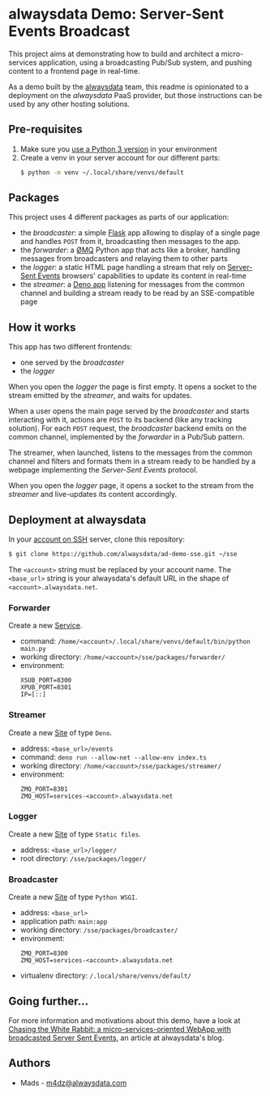 # alwaysdata Demo: Server-Sent Events Broadcast

This project aims at demonstrating how to build and architect a micro-services application, using a broadcasting Pub/Sub system, and pushing content to a frontend page in real-time.

As a demo built by the [alwaysdata](https://www.alwaysdata.com) team, this readme is opinionated to a deployment on the _alwaysdata_ PaaS provider, but those instructions can be used by any other hosting solutions.

## Pre-requisites

1. Make sure you [use a Python 3 version](https://help.alwaysdata.com/en/languages/python/configuration/#environment) in your environment
2. Create a venv in your server account for our different parts:
   ```sh
   $ python -m venv ~/.local/share/venvs/default
   ```

## Packages

This project uses 4 different packages as parts of our application:

- the _broadcaster_: a simple [Flask](https://flask.palletsprojects.com/en/2.3.x/) app allowing to display of a single page and handles `POST` from it, broadcasting then messages to the app.
- the _forwarder_: a [ØMQ](https://zeromq.org/) Python app that acts like a broker, handling messages from broadcasters and relaying them to other parts
- the _logger_: a static HTML page handling a stream that rely on [Server-Sent Events](https://developer.mozilla.org/en-US/docs/Web/API/Server-sent_events) browsers' capabilities to update its content in real-time
- the _streamer_: a [Deno app](https://examples.deno.land/http-server-streaming) listening for messages from the common channel and building a stream ready to be read by an SSE-compatible page

## How it works

This app has two different frontends:

- one served by the _broadcaster_
- the _logger_

When you open the _logger_ the page is first empty. It opens a socket to the stream emitted by the _streamer_, and waits for updates.

When a user opens the main page served by the _broadcaster_ and starts interacting with it, actions are `POST` to its backend (like any tracking solution). For each `POST` request, the _broadcaster_ backend emits on the common channel, implemented by the _forwarder_ in a Pub/Sub pattern.

The streamer, when launched, listens to the messages from the common channel and filters and formats them in a stream ready to be handled by a webpage implementing the _Server-Sent Events_ protocol.

When you open the _logger_ page, it opens a socket to the stream from the _streamer_ and live-updates its content accordingly.

## Deployment at alwaysdata

In your [account on SSH](https://help.alwaysdata.com/en/remote-access/ssh/) server, clone this repository:

```sh
$ git clone https://github.com/alwaysdata/ad-demo-sse.git ~/sse
```

The `<account>` string must be replaced by your account name.
The `<base_url>` string is your alwaysdata's default URL in the shape of `<account>.alwaysdata.net`.


### Forwarder

Create a new [Service](https://help.alwaysdata.com/en/services/).

- command: `/home/<account>/.local/share/venvs/default/bin/python main.py`
- working directory: `/home/<account>/sse/packages/forwarder/`
- environment:
  ```
  XSUB_PORT=8300
  XPUB_PORT=8301
  IP=[::]
  ````

### Streamer

Create a new [Site](https://help.alwaysdata.com/en/sites/) of type `Deno`.

- address: `<base_url>/events`
- command: `deno run --allow-net --allow-env index.ts`
- working directory: `/home/<account>/sse/packages/streamer/`
- environment:
  ```
  ZMQ_PORT=8301
  ZMQ_HOST=services-<account>.alwaysdata.net
  ```

### Logger

Create a new [Site](https://help.alwaysdata.com/en/sites/) of type `Static files`.

- address: `<base_url>/logger/`
- root directory: `/sse/packages/logger/`

### Broadcaster

Create a new [Site](https://help.alwaysdata.com/en/sites/) of type `Python WSGI`.

- address: `<base_url>`
- application path: `main:app`
- working directory: `/sse/packages/broadcaster/`
- environment:
  ```
  ZMQ_PORT=8300
  ZMQ_HOST=services-<account>.alwaysdata.net
  ````
- virtualenv directory: `/.local/share/venvs/default/`


## Going further...

For more information and motivations about this demo, have a look at [Chasing the White Rabbit: a micro-services-oriented WebApp with broadcasted Server Sent Events](https://blog.alwaysdata.com/2023/06/23/chasing-the-white-rabbit-a-micro-services-oriented-webapp-with-broadcasted-server-sent-events/), an article at alwaysdata's blog.

## Authors

- Mads - m4dz@alwaysdata.com